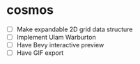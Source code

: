 # cosmos

- [ ] Make expandable 2D grid data structure
- [ ] Implement Ulam Warburton
- [ ] Have Bevy interactive preview
- [ ] Have GIF export 
